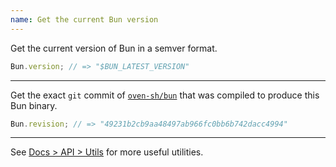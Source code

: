 ```yaml
---
name: Get the current Bun version
---
```


Get the current version of Bun in a semver format.

```ts#index.ts
Bun.version; // => "$BUN_LATEST_VERSION"
```

---

Get the exact `git` commit of [`oven-sh/bun`](https://github.com/oven-sh/bun) that was compiled to produce this Bun binary.

```ts#index.ts
Bun.revision; // => "49231b2cb9aa48497ab966fc0bb6b742dacc4994"
```

---

See [Docs > API > Utils](https://bun.sh/docs/api/utils) for more useful utilities.
